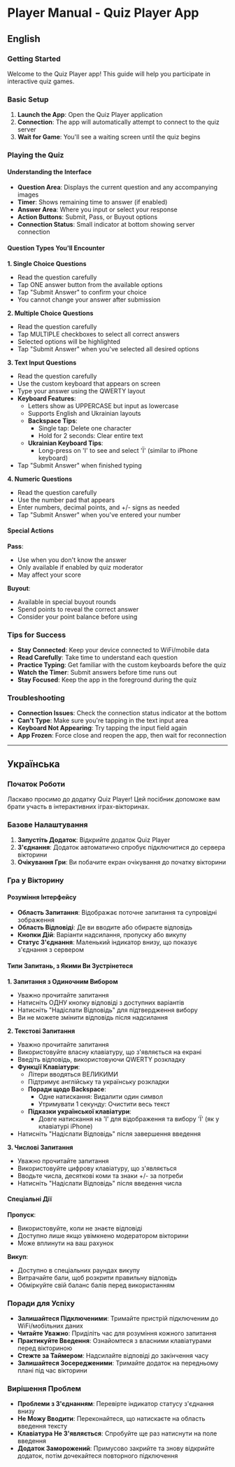 # Player Manual - Quiz Player App

## English

### Getting Started
Welcome to the Quiz Player app! This guide will help you participate in interactive quiz games.

### Basic Setup
1. **Launch the App**: Open the Quiz Player application
2. **Connection**: The app will automatically attempt to connect to the quiz server
3. **Wait for Game**: You'll see a waiting screen until the quiz begins

### Playing the Quiz

#### Understanding the Interface
- **Question Area**: Displays the current question and any accompanying images
- **Timer**: Shows remaining time to answer (if enabled)
- **Answer Area**: Where you input or select your response
- **Action Buttons**: Submit, Pass, or Buyout options
- **Connection Status**: Small indicator at bottom showing server connection

#### Question Types You'll Encounter

**1. Single Choice Questions**
- Read the question carefully
- Tap ONE answer button from the available options
- Tap "Submit Answer" to confirm your choice
- You cannot change your answer after submission

**2. Multiple Choice Questions**
- Read the question carefully  
- Tap MULTIPLE checkboxes to select all correct answers
- Selected options will be highlighted
- Tap "Submit Answer" when you've selected all desired options

**3. Text Input Questions**
- Read the question carefully
- Use the custom keyboard that appears on screen
- Type your answer using the QWERTY layout
- **Keyboard Features**:
  - Letters show as UPPERCASE but input as lowercase
  - Supports English and Ukrainian layouts
  - **Backspace Tips**: 
    - Single tap: Delete one character
    - Hold for 2 seconds: Clear entire text
  - **Ukrainian Keyboard Tips**:
    - Long-press on 'І' to see and select 'Ї' (similar to iPhone keyboard)
- Tap "Submit Answer" when finished typing

**4. Numeric Questions**
- Read the question carefully
- Use the number pad that appears
- Enter numbers, decimal points, and +/- signs as needed
- Tap "Submit Answer" when you've entered your number

#### Special Actions

**Pass**: 
- Use when you don't know the answer
- Only available if enabled by quiz moderator
- May affect your score

**Buyout**: 
- Available in special buyout rounds
- Spend points to reveal the correct answer
- Consider your point balance before using

### Tips for Success
- **Stay Connected**: Keep your device connected to WiFi/mobile data
- **Read Carefully**: Take time to understand each question
- **Practice Typing**: Get familiar with the custom keyboards before the quiz
- **Watch the Timer**: Submit answers before time runs out
- **Stay Focused**: Keep the app in the foreground during the quiz

### Troubleshooting
- **Connection Issues**: Check the connection status indicator at the bottom
- **Can't Type**: Make sure you're tapping in the text input area
- **Keyboard Not Appearing**: Try tapping the input field again
- **App Frozen**: Force close and reopen the app, then wait for reconnection

---

## Українська

### Початок Роботи
Ласкаво просимо до додатку Quiz Player! Цей посібник допоможе вам брати участь в інтерактивних іграх-вікторинах.

### Базове Налаштування
1. **Запустіть Додаток**: Відкрийте додаток Quiz Player
2. **З'єднання**: Додаток автоматично спробує підключитися до сервера вікторини
3. **Очікування Гри**: Ви побачите екран очікування до початку вікторини

### Гра у Вікторину

#### Розуміння Інтерфейсу
- **Область Запитання**: Відображає поточне запитання та супровідні зображення
- **Область Відповіді**: Де ви вводите або обираєте відповідь
- **Кнопки Дій**: Варіанти надсилання, пропуску або викупу
- **Статус З'єднання**: Маленький індикатор внизу, що показує з'єднання з сервером

#### Типи Запитань, з Якими Ви Зустрінетеся

**1. Запитання з Одиночним Вибором**
- Уважно прочитайте запитання
- Натисніть ОДНУ кнопку відповіді з доступних варіантів
- Натисніть "Надіслати Відповідь" для підтвердження вибору
- Ви не можете змінити відповідь після надсилання

**2. Текстові Запитання**
- Уважно прочитайте запитання
- Використовуйте власну клавіатуру, що з'являється на екрані
- Введіть відповідь, використовуючи QWERTY розкладку
- **Функції Клавіатури**:
  - Літери вводяться ВЕЛИКИМИ
  - Підтримує англійську та українську розкладки
  - **Поради щодо Backspace**: 
    - Одне натискання: Видалити один символ
    - Утримувати 1 секунду: Очистити весь текст
  - **Підказки української клавіатури**:
    - Довге натискання на 'І' для відображення та вибору 'Ї' (як у клавіатурі iPhone)
- Натисніть "Надіслати Відповідь" після завершення введення

**3. Числові Запитання**
- Уважно прочитайте запитання
- Використовуйте цифрову клавіатуру, що з'являється
- Вводьте числа, десяткові коми та знаки +/- за потреби
- Натисніть "Надіслати Відповідь" після введення числа

#### Спеціальні Дії

**Пропуск**: 
- Використовуйте, коли не знаєте відповіді
- Доступно лише якщо увімкнено модератором вікторини
- Може вплинути на ваш рахунок

**Викуп**: 
- Доступно в спеціальних раундах викупу
- Витрачайте бали, щоб розкрити правильну відповідь
- Обміркуйте свій баланс балів перед використанням

### Поради для Успіху
- **Залишайтеся Підключеними**: Тримайте пристрій підключеним до WiFi/мобільних даних
- **Читайте Уважно**: Приділіть час для розуміння кожного запитання
- **Практикуйте Введення**: Ознайомтеся з власними клавіатурами перед вікториною
- **Стежте за Таймером**: Надсилайте відповіді до закінчення часу
- **Залишайтеся Зосередженими**: Тримайте додаток на передньому плані під час вікторини

### Вирішення Проблем
- **Проблеми з З'єднанням**: Перевірте індикатор статусу з'єднання внизу
- **Не Можу Вводити**: Переконайтеся, що натискаєте на область введення тексту
- **Клавіатура Не З'являється**: Спробуйте ще раз натиснути на поле введення
- **Додаток Заморожений**: Примусово закрийте та знову відкрийте додаток, потім дочекайтеся повторного підключення
